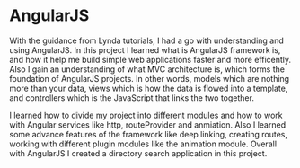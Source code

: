 # AngularJS 

With the guidance from Lynda tutorials, I had a go with understanding and using AngularJS. 
In this project I learned what is AngularJS framework is, and how it help me build simple web 
applications faster and more efficently. Also I gain an understanding of what MVC architecture is, 
which forms the foundation of AngularJS projects. In other words, models which are nothing more than
your data, views which is how the data is flowed into a template, and controllers which is the JavaScript 
that links the two together.

I learned how to divide my project into different modules and how to work with Angular services like http, 
routeProvider and anmiation. Also I learned some advance features of the framework like deep linking,
creating routes, working with different plugin modules like the animation module. Overall with AngularJS
I created a directory search application in this project. 
